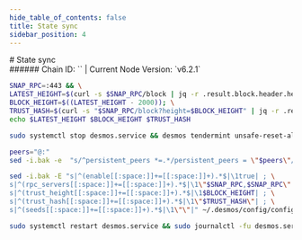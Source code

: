 ```yaml
---
hide_table_of_contents: false
title: State sync
sidebar_position: 4
---
```


<div class="h1-with-icon icon-desmos">
# State sync
</div>
###### Chain ID: `` | Current Node Version: `v6.2.1`

```bash
SNAP_RPC=:443 && \
LATEST_HEIGHT=$(curl -s $SNAP_RPC/block | jq -r .result.block.header.height); \
BLOCK_HEIGHT=$((LATEST_HEIGHT - 2000)); \
TRUST_HASH=$(curl -s "$SNAP_RPC/block?height=$BLOCK_HEIGHT" | jq -r .result.block_id.hash) && \
echo $LATEST_HEIGHT $BLOCK_HEIGHT $TRUST_HASH
```
```bash
sudo systemctl stop desmos.service && desmos tendermint unsafe-reset-all --home ~/.desmos --keep-addr-book
```
```bash
peers="@:"
sed -i.bak -e  "s/^persistent_peers *=.*/persistent_peers = \"$peers\"/" ~/.desmos/config/config.toml
```
```bash
sed -i.bak -E "s|^(enable[[:space:]]+=[[:space:]]+).*$|\1true| ; \
s|^(rpc_servers[[:space:]]+=[[:space:]]+).*$|\1\"$SNAP_RPC,$SNAP_RPC\"| ; \
s|^(trust_height[[:space:]]+=[[:space:]]+).*$|\1$BLOCK_HEIGHT| ; \
s|^(trust_hash[[:space:]]+=[[:space:]]+).*$|\1\"$TRUST_HASH\"| ; \
s|^(seeds[[:space:]]+=[[:space:]]+).*$|\1\"\"|" ~/.desmos/config/config.toml
```
```bash
sudo systemctl restart desmos.service && sudo journalctl -fu desmos.service --no-hostname -o cat
```